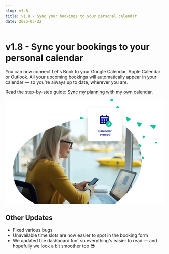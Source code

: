 ```yaml
---
slug: v1.8
title: v1.8 - Sync your bookings to your personal calendar
date: 2025-05-22
---
```


# v1.8 - Sync your bookings to your personal calendar

You can now connect Let's Book to your Google Calendar, Apple Calendar or Outlook. All your upcoming bookings will automatically appear in your calendar — so you're always up to date, wherever you are.

Read the step-by-step guide: [Sync my planning with my own calendar](/docs/scheduling/sync-planning-with-my-own-calendar).

![Calendar sync](./images/v1.8.ical_booking_software_sync.png)

## Other Updates

- Fixed various bugs
- Unavailable time slots are now easier to spot in the booking form
- We updated the dashboard font so everything's easier to read — and hopefully we look a bit smoother too 😎
